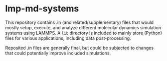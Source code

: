 # lmp-md-systems
This repository contains .in (and related/supplementary) files that would mostly setup, execute, and analyze different molecular dynamics simulation systems using LAMMPS. A `lib` directory is included to mainly store (Python) files for various applications, including data post-processing.

Reposited .in files are generally final, but could be subjected to changes that could potentially improve included simulations.

